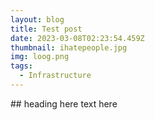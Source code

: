 ```yaml
---
layout: blog
title: Test post
date: 2023-03-08T02:23:54.459Z
thumbnail: ihatepeople.jpg
img: loog.png
tags:
  - Infrastructure
---
```

#﻿# heading here
t﻿ext here
